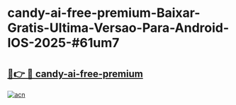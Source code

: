 # candy-ai-free-premium-Baixar-Gratis-Ultima-Versao-Para-Android-IOS-2025-#61um7

# <h2><a href="https://ainizakaria.my?title=candy-ai-free-premium&ref=24M">🔗👉 🔴 candy-ai-free-premium</a></h2>

[![acn](https://github.com/user-attachments/assets/0f9c940e-d8b0-45ae-aac7-cd30a18b3e1c)](https://ainizakaria.my?title=candy-ai-free-premium&ref=24M)

